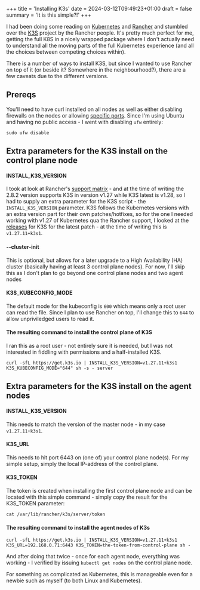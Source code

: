 +++
title = 'Installing K3s'
date = 2024-03-12T09:49:23+01:00
draft = false
summary = 'It is this simple?!'
+++

I had been doing some reading on [Kubernetes](https://kubernetes.io/) and [Rancher](https://www.rancher.com/) and stumbled over the [K3S](https://k3s.io) project by the Rancher people. It's pretty much perfect for me, getting the full K8S in a nicely wrapped package where I don't actually need to understand all the moving parts of the full Kubernetes experience (and all the choices between competing choices within).

There is a number of ways to install K3S, but since I wanted to use Rancher on top of it (or beside it? Somewhere in the neighbourhood?), there are a few caveats due to the different versions.

## Prereqs

You'll need to have curl installed on all nodes as well as either disabling firewalls on the nodes or allowing [specific ports](https://docs.k3s.io/installation/requirements#networking). Since I'm using Ubuntu and having no public access - I went with disabling `ufw` entirely:

`sudo ufw disable`

## Extra parameters for the K3S install on the control plane node

#### INSTALL_K3S_VERSION

I took at look at Rancher's [support matrix](https://www.suse.com/suse-rancher/support-matrix/all-supported-versions/rancher-v2-8-2/) - and at the time of writing the 2.8.2 version supports K3S in version v1.27 while K3S latest is v1.28, so I had to supply an extra parameter for the K3S script - the `INSTALL_K3S_VERSION` parameter. K3S follows the Kubernetes versions with an extra version part for their own patches/hotfixes, so for the one I needed working with v1.27 of Kubernetes qua the Rancher support, I looked at the [releases](https://github.com/k3s-io/k3s/releases) for K3S for the latest patch - at the time of writing this is `v1.27.11+k3s1`. 

#### --cluster-init

This is optional, but allows for a later upgrade to a High Availability (HA) cluster (basically having at least 3 control plane nodes). For now, I'll skip this as I don't plan to go beyond one control plane nodes and two agent nodes

#### K3S_KUBECONFIG_MODE

The default mode for the kubeconfig is `600` which means only a root user can read the file. Since I plan to use Rancher on top, I'll change this to `644` to allow unpriviledged users to read it.

#### The resulting command to install the control plane of K3S

I ran this as a root user - not entirely sure it is needed, but I was not interested in fiddling with permissions and a half-installed K3S.

`curl -sfL https://get.k3s.io | INSTALL_K3S_VERSION=v1.27.11+k3s1 K3S_KUBECONFIG_MODE="644" sh -s - server`

## Extra parameters for the K3S install on the agent nodes

#### INSTALL_K3S_VERSION

This needs to match the version of the master node - in my case `v1.27.11+k3s1`. 

#### K3S_URL

This needs to hit port 6443 on (one of) your control plane node(s). For my simple setup, simply the local IP-address of the control plane.

#### K3S_TOKEN

The token is created when installing the first control plane node and can be located with this simple command - simply copy the result for the K3S_TOKEN parameter:

`cat /var/lib/rancher/k3s/server/token`

#### The resulting command to install the agent nodes of K3s

`curl -sfL https://get.k3s.io | INSTALL_K3S_VERSION=v1.27.11+k3s1 K3S_URL=192.168.0.71:6443 K3S_TOKEN=the-token-from-control-plane sh -`

And after doing that twice - once for each agent node, everything was working - I verified by issuing `kubectl get nodes` on the control plane node.

For something as complicated as Kubernetes, this is manageable even for a newbie such as myself (to both Linux and Kubernetes).